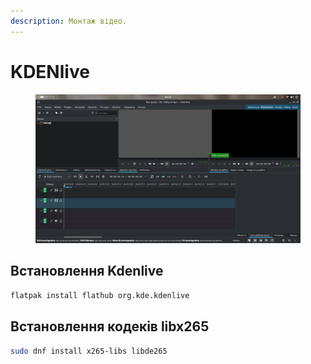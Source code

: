 ```yaml
---
description: Монтаж відео.
---
```


# KDENlive

<figure><img src="../../.gitbook/assets/image (58).png" alt=""><figcaption></figcaption></figure>

## Встановлення Kdenlive

```bash
flatpak install flathub org.kde.kdenlive
```

## Встановлення кодеків libx265

```bash
sudo dnf install x265-libs libde265
```
